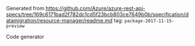 Generated from https://github.com/Azure/azure-rest-api-specs/tree/169c6171bad2f782dc1cd5f23bcb803ce7649b0b/specification/datamigration/resource-manager/readme.md tag: `package-2017-11-15-preview`

Code generator 


